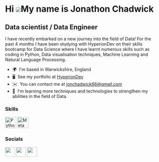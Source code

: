 Hi ![](https://user-images.githubusercontent.com/18350557/176309783-0785949b-9127-417c-8b55-ab5a4333674e.gif)My name is Jonathon Chadwick
=========================================================================================================================================

Data scientist / Data Engineer
------------------------------

I have recently embarked on a new journey into the field of Data! For the past 4 months I have been studying with HyperionDev on their skills bootcamp for Data Science where I have learnt numerous skills such as coding in Python, Data visualisation techniques, Machine Learning and Natural Language Processing.

*   🌍  I'm based in Warwickshire, England
*   🖥️  See my portfolio at [HyperionDev](http://www.hyperiondev.com/portfolio/147758/)
*   ✉️  You can contact me at [jonchadwick66@gmail.com](mailto:jonchadwick66@gmail.com)
*   🧠  I'm learning more techniques and technologies to strengthen my abilities in the field of Data.

### Skills

<p align="left">
<a href="https://www.python.org/" target="_blank" rel="noreferrer"><img src="https://raw.githubusercontent.com/danielcranney/readme-generator/main/public/icons/skills/python-colored.svg" width="36" height="36" alt="Python" /></a>
<a href="https://metamask.io/" target="_blank" rel="noreferrer"><img src="https://raw.githubusercontent.com/danielcranney/readme-generator/main/public/icons/skills/metamask-colored.svg" width="36" height="36" alt="MetaMask" /></a>
</p>
                    
### Socials
                  
                  
<p align="left">                          
<a href="https://discord.com/users/jonchadwick66" target="_blank" rel="noreferrer"><img src="https://raw.githubusercontent.com/danielcranney/readme-generator/main/public/icons/socials/discord.svg" width="32" height="32" /></a>                         
<a href="https://www.github.com/jonchadwick" target="_blank" rel="noreferrer"><img src="https://raw.githubusercontent.com/danielcranney/readme-generator/main/public/icons/socials/github.svg" width="32" height="32" /></a>                          
<a href="https://www.linkedin.com/in/jonathon-chadwick" target="_blank" rel="noreferrer"><img src="https://raw.githubusercontent.com/danielcranney/readme-generator/main/public/icons/socials/linkedin.svg" width="32" height="32" /></a></p>
